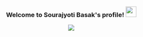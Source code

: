 <!-- Heading -->
<h3 align="center">
  Welcome to Sourajyoti Basak's profile!
  <img src="https://media.giphy.com/media/hvRJCLFzcasrR4ia7z/giphy.gif" width="28">
</h3>

<!-- Typing SVG -->
<p align="center">
  <a href="https://git.io/typing-svg"><img src="https://readme-typing-svg.herokuapp.com?font=Fira+Code&color=FE428E&size=22&center=true&vCenter=true&width=500&height=45&lines=Also+known+as+wizard-28;15+years+old+software+developer;GNU%2FLinux+%26+Free+Software+enthusiast;Nice+to+meet+you!"></a>
</p>

